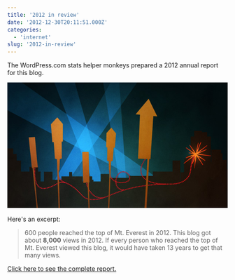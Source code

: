 ```yaml
---
title: '2012 in review'
date: '2012-12-30T20:11:51.000Z'
categories:
  - 'internet'
slug: '2012-in-review'
---
```


The WordPress.com stats helper monkeys prepared a 2012 annual report for this blog.

[![](images/emailteaser.jpg)](http://blog.brettski.com/2012/annual-report/)

Here's an excerpt:

> 600 people reached the top of Mt. Everest in 2012. This blog got about **8,000** views in 2012. If every person who reached the top of Mt. Everest viewed this blog, it would have taken 13 years to get that many views.

[Click here to see the complete report.](http://blog.brettski.com/2012/annual-report/)

